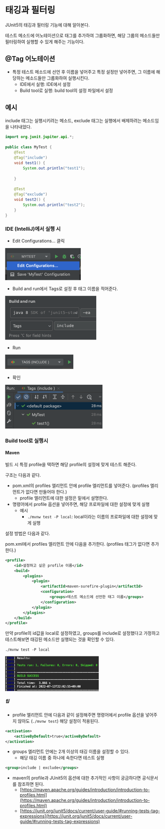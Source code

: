 # 태깅과 필터링
JUnit5의 태깅과 필터링 기능에 대해 알아본다.

테스트 메소드에 어노테이션으로 태그를 추가하여 그룹화하면, 해당 그룹의 메소드들만 필터링하여 실행할 수 있게 해주는 기능이다.

## @Tag 어노테이션
- 특정 테스트 메소드에 선언 후 이름을 넣어주고 특정 설정만 넣어주면, 그 이름에 해당하는 메소드들만 그룹화하여 실행시킨다.
	- IDE에서 실행: IDE에서 설정
	- Build tool로 실행: build tool의 설정 파일에서 설정 

## 예시 
include 태그는 실행시키려는 메소드, exclude 태그는 실행에서 배제하려는 메소드임을 나타내었다.

```java
import org.junit.jupiter.api.*;

public class MyTest {
    @Test
    @Tag("include")
    void test1() {
        System.out.println("test1");

    }

    @Test
    @Tag("exclude")
    void test2() {
        System.out.println("test2");
    }
}
```

### IDE (IntelliJ)에서 실행 시
- Edit Configurations... 클릭

<img src="./images/configuration.png">

- Build and run에서 Tags로 설정 후 태그 이름을 적어준다.

<img src="./images/tags.png">

- Run

<img src="./images/run.png">

- 확인

<img src="./images/complete.png">

### Build tool로 실행시
#### Maven

빌드 시 특정 profile을 택하면 해당 profile의 설정에 맞게 테스트 해준다.

구조는 다음과 같다.

- pom.xml의 profiles 엘리먼트 안에 profile 엘리먼트를 넣어준다. (profiles 엘리먼트가 없다면 만들어야 한다.)
	- profile 엘리먼트에 대한 설정은 밑에서 설명한다.
- 명령어에서 profile 옵션을 넣어주면, 해당 프로파일에 대한 설정에 맞게 실행
	- 예시
		- `./mvnw test -P local`: local이라는 이름의 프로파일에 대한 설정에 맞게 실행

설정 방법은 다음과 같다.

pom.xml에서 profiles 엘리먼트 안에 다음을 추가한다. (profiles 태그가 없다면 추가한다.)

```xml
<profile>
    <id>설정하고 싶은 profile 이름</id>
    <build>
        <plugins>
            <plugin>
                <artifactId>maven-surefire-plugin</artifactId>
                <configuration>
                    <groups>테스트 메소드에 선언한 태그 이름</groups>
                </configuration>
            </plugin>
        </plugins>
    </build>
</profile>
```

만약 profile의 id값을 local로 설정하였고, groups를 include로 설정했다고 가정하고 테스트해보면 태깅된 메소드만 실행되는 것을 확인할 수 있다.

`./mvnw test -P local`

<img src="./images/TestResult.png" width="60%">

##### 팁

- profile 엘리먼트 안에 다음과 같이 설정해주면 명령어에서 profile 옵션을 넣어주지 않아도 (`./mvnw test`) 해당 설정이 적용된다.

```xml
<activation>
    <activeByDefault>true</activeByDefault>
</activation>
```
 
-  groups 엘리먼트 안에는 2개 이상의 태깅 이름을 설정할 수 있다.
	- 해당 태깅 이름 중 하나에 속한다면 테스트 실행
	
```xml
<group>include | exclude</groups>
```

- maven의 profile과 JUnit5의 옵션에 대한 추가적인 사항이 궁금하다면 공식문서를 참조하면 된다.
	- [https://maven.apache.org/guides/introduction/introduction-to-profiles.html](https://maven.apache.org/guides/introduction/introduction-to-profiles.html)
	- [https://junit.org/junit5/docs/current/user-guide/#running-tests-tag-expressions](https://junit.org/junit5/docs/current/user-guide/#running-tests-tag-expressions)
